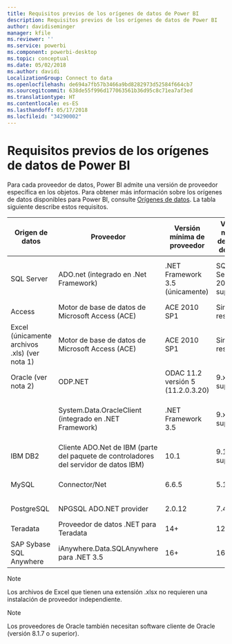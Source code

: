 ```yaml
---
title: Requisitos previos de los orígenes de datos de Power BI
description: Requisitos previos de los orígenes de datos de Power BI
author: davidiseminger
manager: kfile
ms.reviewer: ''
ms.service: powerbi
ms.component: powerbi-desktop
ms.topic: conceptual
ms.date: 05/02/2018
ms.author: davidi
LocalizationGroup: Connect to data
ms.openlocfilehash: de694a7fb57b3466a9bd8282973d52584f664cb7
ms.sourcegitcommit: 638de55f996d177063561b36d95c8c71ea7af3ed
ms.translationtype: HT
ms.contentlocale: es-ES
ms.lasthandoff: 05/17/2018
ms.locfileid: "34290002"
---
```

# <a name="power-bi-data-source-prerequisites"></a>Requisitos previos de los orígenes de datos de Power BI
Para cada proveedor de datos, Power BI admite una versión de proveedor específica en los objetos. Para obtener más información sobre los orígenes de datos disponibles para Power BI, consulte [Orígenes de datos](desktop-data-sources.md). La tabla siguiente describe estos requisitos.

| Origen de datos | Proveedor | Versión mínima de proveedor | Versión mínima de origen de datos | Objetos admitidos de origen de datos | Vínculo de descarga |
| --- | --- | --- | --- | --- | --- |
| SQL Server |ADO.net (integrado en .Net Framework) |.NET Framework 3.5 (únicamente) |SQL Server 2005 o superior |Tablas/vistas, funciones escalares, funciones de tabla |Se incluye en .NET Framework 3.5 o superior |
| Access |Motor de base de datos de Microsoft Access (ACE) |ACE 2010 SP1 |Sin restricción |Tablas/vistas |[Vínculo de descarga](http://go.microsoft.com/fwlink/?linkid=285987&clcid=0x409) |
| Excel (únicamente archivos .xls) (ver nota 1) |Motor de base de datos de Microsoft Access (ACE) |ACE 2010 SP1 |Sin restricción |Tablas, hojas |[Vínculo de descarga](http://go.microsoft.com/fwlink/?linkid=285987&clcid=0x409) |
| Oracle (ver nota 2) |ODP.NET |ODAC 11.2 versión 5 (11.2.0.3.20) |9.x o superior |Tablas/vistas |[Vínculo de descarga](http://go.microsoft.com/fwlink/?linkid=272376&clcid=0x409) |
| | System.Data.OracleClient (integrado en .NET Framework) |.NET Framework 3.5 |9.x o superior |Tablas/vistas |Se incluye en .NET Framework 3.5 o superior |
| IBM DB2 |Cliente ADO.Net de IBM (parte del paquete de controladores del servidor de datos IBM) |10.1 |9.1 o superior |Tablas/vistas |[Vínculo de descarga](http://go.microsoft.com/fwlink/?linkid=274911&clcid=0x409) |
| MySQL |Connector/Net |6.6.5 |5.1 |Tablas/vistas, funciones escalares |[Vínculo de descarga](http://go.microsoft.com/fwlink/?linkid=278885&clcid=0x409) |
| PostgreSQL |NPGSQL ADO.NET provider |2.0.12 |7.4 |Tablas/vistas |[Vínculo de descarga](http://go.microsoft.com/fwlink/?linkid=282716&clcid=0x409) |
| Teradata |Proveedor de datos .NET para Teradata |14+ |12+ |Tablas/vistas |[Vínculo de descarga](http://go.microsoft.com/fwlink/?linkid=278886&clcid=0x409) |
| SAP Sybase SQL Anywhere |iAnywhere.Data.SQLAnywhere para .NET 3.5 |16+ |16+ |Tablas/vistas |[Vínculo de descarga](http://go.microsoft.com/fwlink/?linkid=324846) |

>[!NOTE]
>Los archivos de Excel que tienen una extensión .xlsx no requieren una instalación de proveedor independiente.

>[!NOTE]
>Los proveedores de Oracle también necesitan software cliente de Oracle (versión 8.1.7 o superior).
> 
> 

